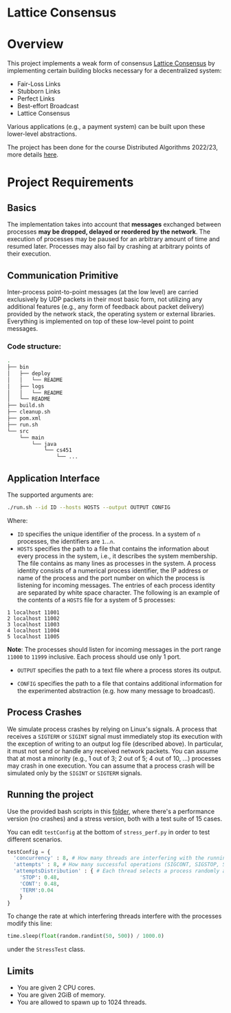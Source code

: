 # Lattice Consensus

# Overview
This project implements a weak form of consensus [Lattice Consensus](https://moodle.epfl.ch/pluginfile.php/3155791/mod_resource/content/1/Lattice_Agreement___DA2022%20%281%29.pdf) by implementing certain building blocks necessary for a decentralized system:

  - Fair-Loss Links
  - Stubborn Links
  - Perfect Links
  - Best-effort Broadcast
  - Lattice Consensus

Various applications (e.g., a payment system) can be built upon these lower-level abstractions.

The project has been done for the course Distributed Algorithms 2022/23, more details [here](https://docs.google.com/presentation/d/1VkJSjSkLK29qQjlxUWtoqp20I-An72BZI_2CaLVh8Cs).

# Project Requirements

## Basics
The implementation takes into account that **messages** exchanged between processes **may be dropped, delayed or reordered by the network**. The execution of processes may be paused for an arbitrary amount of time and resumed later. Processes may also fail by crashing at arbitrary points of their execution.

## Communication Primitive
Inter-process point-to-point messages (at the low level) are carried exclusively by UDP packets in their most basic form, not utilizing any additional features (e.g., any form of feedback about packet delivery) provided by the network stack, the operating system or external libraries. Everything is implemented on top of these low-level point to point messages.

### Code structure:
```sh
.
├── bin
│   ├── deploy
│   │   └── README
│   ├── logs
│   │   └── README
│   └── README
├── build.sh
├── cleanup.sh
├── pom.xml
├── run.sh
└── src
    └── main
        └── java
            └── cs451
                └── ...
```

## Application Interface
The supported arguments are:
```sh
./run.sh --id ID --hosts HOSTS --output OUTPUT CONFIG
```

Where:
  - `ID` specifies the unique identifier of the process. In a system of `n` processes, the identifiers are `1`...`n`.
  - `HOSTS` specifies the path to a file that contains the information about every process in the system, i.e., it describes the system membership. The file contains as many lines as processes in the system. A process identity consists of a numerical process identifier, the IP address or name of the process and the port number on which the process is listening for incoming messages. The entries of each process identity are separated by white space character. The following is an example of the contents of a `HOSTS` file for a system of 5 processes:
  ```
  1 localhost 11001
  2 localhost 11002
  3 localhost 11003
  4 localhost 11004
  5 localhost 11005
  ```
  **Note**: The processes should listen for incoming messages in the port range `11000` to `11999` inclusive. Each process should use only 1 port.

  - `OUTPUT` specifies the path to a text file where a process stores its output.

  - `CONFIG` specifies the path to a file that contains additional information for the experimented abstraction (e.g. how many message to broadcast).

## Process Crashes
We simulate process crashes by relying on Linux's signals.
A process that receives a `SIGTERM` or `SIGINT` signal must immediately stop its execution with the exception of writing to an output log file (described above). In particular, it must not send or handle any received network packets. You can assume that at most a minority (e.g., 1 out of 3; 2 out of 5; 4 out of 10, ...) processes may crash in one execution.
You can assume that a process crash will be simulated only by the `SIGINT` or `SIGTERM` signals.

## Running the project
Use the provided bash scripts in this [folder](testing_tool/), where there's a performance version (no crashes) and a stress version, both with a test suite of 15 cases.

You can edit `testConfig` at the bottom of `stress_perf.py` in order to test different scenarios.
```py
testConfig = {
  'concurrency' : 8, # How many threads are interfering with the running processes.
  'attempts' : 8, # How many successful operations (SIGCONT, SIGSTOP, SIGTERM) each thread will attempt before stopping. Threads stop if a minority of processes has been terminated.
  'attemptsDistribution' : { # Each thread selects a process randomly and issues one of these operations with the given probability.
    'STOP': 0.48,
    'CONT': 0.48,
    'TERM':0.04
    }
}
```

To change the rate at which interfering threads interfere with the processes modify this line: 
```py
time.sleep(float(random.randint(50, 500)) / 1000.0)
```
under the `StressTest` class.

## Limits
* You are given 2 CPU cores.
* You are given 2GiB of memory.
* You are allowed to spawn up to 1024 threads.